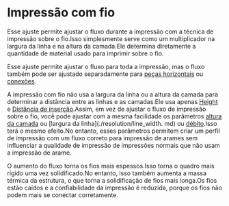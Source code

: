 Impressão com fio
====
Esse ajuste permite ajustar o fluxo durante a impressão com a técnica de impressão sobre o fio.Isso simplesmente serve como um multiplicador na largura da linha e na altura da camada.Ele determina diretamente a quantidade de material usado para imprimir sobre o fio.

Esse ajuste permite ajustar o fluxo para toda a impressão, mas o fluxo também pode ser ajustado separadamente para [peças horizontais](Wireframe_flow_flat.md) ou [conexões](Wireframe_flow_connection.md).

A impressão com fio não usa a largura da linha ou a altura da camada para determinar a distância entre as linhas e as camadas.Ele usa apenas [Height](Wireframe_Height.MD) e [Distância de inserção](Wireframe_roof_inst.md).Assim, em vez de ajustar o fluxo de impressão sobre o fio, você pode ajustar com a mesma facilidade os parâmetros [altura da camada](../Resolução/Layer_Height.md) ou [largura da linha](./resolution/line_width. md) ou [débito](../material/material_flow.md).Isso terá o mesmo efeito.No entanto, esses parâmetros permitem criar um perfil de impressão com um fluxo correto para impressão de arames sem influenciar a qualidade de impressão de impressões normais que não usam a impressão de arame.

O aumento do fluxo torna os fios mais espessos.Isso torna o quadro mais rígido uma vez solidificado.No entanto, isso também aumenta a massa térmica da estrutura, o que torna a solidificação de fios mais longa.Os fios estão caídos e a confiabilidade da impressão é reduzida, porque os fios não podem mais se conectar corretamente.